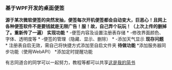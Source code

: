 ### 基于WPF开发的桌面便签
__源于某次微软便签的突然发抽，便签每次开机便签都会自动变大，巨恶心！且网上各种便签软件不是要钱就是无限广告！服！故，自己弄个玩玩！（上次上传的删掉了。重新传了一遍）__
__实现功能__
	* -便签内容及设置注册表存储
	* -修改界面颜色、字体、透明度等
	* -便签的管理（隐藏、显示、删除）
	* -添加天气显示
**现存问题**
	* 注册表自启无效，需自己将快捷方式添加至自启文件夹
**待做功能**
	*添加服务器同步功能（使用WebAPI）
	*添加定时提醒功能
	
有志同道合的同学可以一起努力，教程等都可以共享[这是我的简书](https://www.jianshu.com/u/7dc0c12a3075)
	
